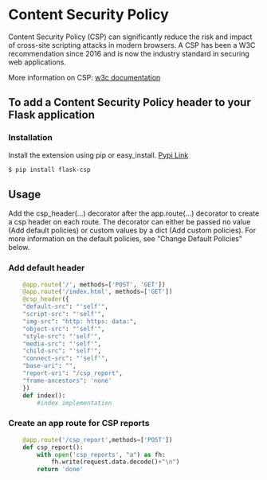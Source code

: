# Content Security Policy

Content Security Policy (CSP) can significantly reduce the risk and impact of cross-site scripting attacks in modern browsers. A CSP has been a W3C recommendation since 2016 and is now the industry standard in securing web applications.

More information on CSP: [w3c documentation](http://www.w3.org/TR/CSP2/)

## To add a Content Security Policy header to your Flask application

### Installation
Install the extension using pip or easy_install. [Pypi Link](https://pypi.python.org/pypi/flask-csp)

```bash
$ pip install flask-csp
```

## Usage
Add the csp_header(...) decorator after the app.route(...) decorator to create a csp header on each route. The decorator can either be passed no value (Add default policies) or custom values by a dict (Add custom policies). For more information on the default policies, see "Change Default Policies" below.

### Add default header
```python
    @app.route('/', methods=['POST', 'GET'])
    @app.route('/index.html', methods=['GET'])
    @csp_header({
    "default-src": "'self'",
    "script-src": "'self'",
    "img-src": "http: https: data:",
    "object-src": "'self'",
    "style-src": "'self'",
    "media-src": "'self'",
    "child-src": "'self'",
    "connect-src": "'self'",
    "base-uri": "",
    "report-uri": "/csp_report",
    "frame-ancestors": 'none'
    })
    def index():
        #index implementation
```

### Create an app route for CSP reports

```python
    @app.route('/csp_report',methods=['POST'])
    def csp_report():
        with open('csp_reports', "a") as fh:
            fh.write(request.data.decode()+"\n")
        return 'done'
```
